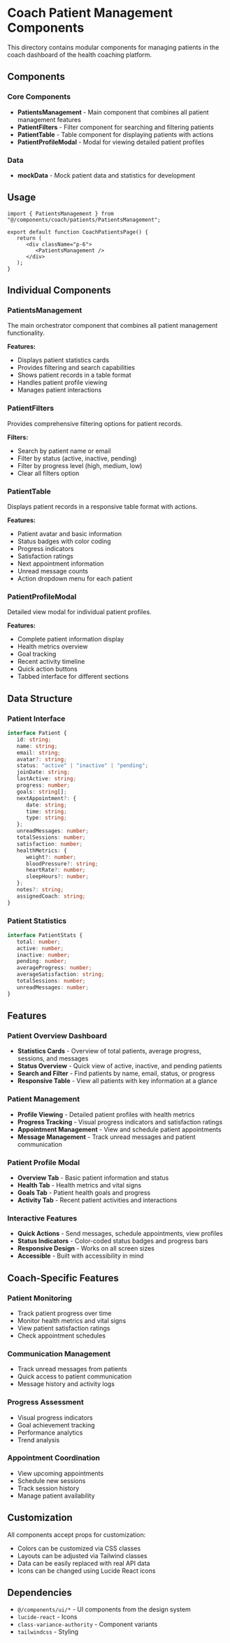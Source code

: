 # Coach Patient Management Components

This directory contains modular components for managing patients in the coach dashboard of the health coaching platform.

## Components

### Core Components

-  **PatientsManagement** - Main component that combines all patient management features
-  **PatientFilters** - Filter component for searching and filtering patients
-  **PatientTable** - Table component for displaying patients with actions
-  **PatientProfileModal** - Modal for viewing detailed patient profiles

### Data

-  **mockData** - Mock patient data and statistics for development

## Usage

```tsx
import { PatientsManagement } from "@/components/coach/patients/PatientsManagement";

export default function CoachPatientsPage() {
   return (
      <div className="p-6">
         <PatientsManagement />
      </div>
   );
}
```

## Individual Components

### PatientsManagement

The main orchestrator component that combines all patient management functionality.

**Features:**

-  Displays patient statistics cards
-  Provides filtering and search capabilities
-  Shows patient records in a table format
-  Handles patient profile viewing
-  Manages patient interactions

### PatientFilters

Provides comprehensive filtering options for patient records.

**Filters:**

-  Search by patient name or email
-  Filter by status (active, inactive, pending)
-  Filter by progress level (high, medium, low)
-  Clear all filters option

### PatientTable

Displays patient records in a responsive table format with actions.

**Features:**

-  Patient avatar and basic information
-  Status badges with color coding
-  Progress indicators
-  Satisfaction ratings
-  Next appointment information
-  Unread message counts
-  Action dropdown menu for each patient

### PatientProfileModal

Detailed view modal for individual patient profiles.

**Features:**

-  Complete patient information display
-  Health metrics overview
-  Goal tracking
-  Recent activity timeline
-  Quick action buttons
-  Tabbed interface for different sections

## Data Structure

### Patient Interface

```typescript
interface Patient {
   id: string;
   name: string;
   email: string;
   avatar?: string;
   status: "active" | "inactive" | "pending";
   joinDate: string;
   lastActive: string;
   progress: number;
   goals: string[];
   nextAppointment?: {
      date: string;
      time: string;
      type: string;
   };
   unreadMessages: number;
   totalSessions: number;
   satisfaction: number;
   healthMetrics: {
      weight?: number;
      bloodPressure?: string;
      heartRate?: number;
      sleepHours?: number;
   };
   notes?: string;
   assignedCoach: string;
}
```

### Patient Statistics

```typescript
interface PatientStats {
   total: number;
   active: number;
   inactive: number;
   pending: number;
   averageProgress: number;
   averageSatisfaction: string;
   totalSessions: number;
   unreadMessages: number;
}
```

## Features

### Patient Overview Dashboard

-  **Statistics Cards** - Overview of total patients, average progress, sessions, and messages
-  **Status Overview** - Quick view of active, inactive, and pending patients
-  **Search and Filter** - Find patients by name, email, status, or progress
-  **Responsive Table** - View all patients with key information at a glance

### Patient Management

-  **Profile Viewing** - Detailed patient profiles with health metrics
-  **Progress Tracking** - Visual progress indicators and satisfaction ratings
-  **Appointment Management** - View and schedule patient appointments
-  **Message Management** - Track unread messages and patient communication

### Patient Profile Modal

-  **Overview Tab** - Basic patient information and status
-  **Health Tab** - Health metrics and vital signs
-  **Goals Tab** - Patient health goals and progress
-  **Activity Tab** - Recent patient activities and interactions

### Interactive Features

-  **Quick Actions** - Send messages, schedule appointments, view profiles
-  **Status Indicators** - Color-coded status badges and progress bars
-  **Responsive Design** - Works on all screen sizes
-  **Accessible** - Built with accessibility in mind

## Coach-Specific Features

### Patient Monitoring

-  Track patient progress over time
-  Monitor health metrics and vital signs
-  View patient satisfaction ratings
-  Check appointment schedules

### Communication Management

-  Track unread messages from patients
-  Quick access to patient communication
-  Message history and activity logs

### Progress Assessment

-  Visual progress indicators
-  Goal achievement tracking
-  Performance analytics
-  Trend analysis

### Appointment Coordination

-  View upcoming appointments
-  Schedule new sessions
-  Track session history
-  Manage patient availability

## Customization

All components accept props for customization:

-  Colors can be customized via CSS classes
-  Layouts can be adjusted via Tailwind classes
-  Data can be easily replaced with real API data
-  Icons can be changed using Lucide React icons

## Dependencies

-  `@/components/ui/*` - UI components from the design system
-  `lucide-react` - Icons
-  `class-variance-authority` - Component variants
-  `tailwindcss` - Styling
